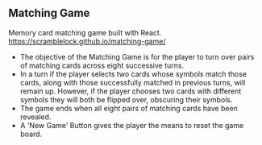 ## Matching Game

Memory card matching game built with React. https://scramblelock.github.io/matching-game/
- The objective of the Matching Game is for the player to turn over pairs of matching cards across eight successive turns. 
- In a turn if the player selects two cards whose symbols match those cards, along with those successfully matched in previous turns, will remain up. However, if the player chooses two cards with different symbols they will both be flipped over, obscuring their symbols.
- The game ends when all eight pairs of matching cards have been revealed. 
- A 'New Game' Button gives the player the means to reset the game board.
